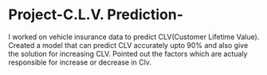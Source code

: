 # Project-C.L.V. Prediction-
I worked on vehicle insurance data to predict CLV(Customer Lifetime Value).
Created a model that can predict CLV accurately upto 90% and also give the solution for increasing CLV.
Pointed out the factors which are actualy responsible for increase or decrease in Clv.
